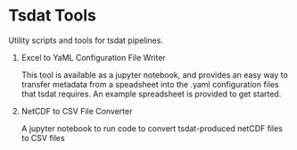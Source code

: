 # Tsdat Tools
Utility scripts and tools for tsdat pipelines.

1. Excel to YaML Configuration File Writer

    This tool is available as a jupyter notebook, and provides an 
    easy way to transfer metadata from a speadsheet into the .yaml 
    configuration files that tsdat requires.
    An example spreadsheet is provided to get started.

2. NetCDF to CSV File Converter

    A jupyter notebook to run code to convert tsdat-produced netCDF
    files to CSV files
